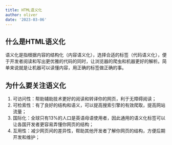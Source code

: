 ```yaml
---
title: HTML语义化
author: oliver
date: '2023-03-06'
---
```



## 什么是HTML语义化
语义化是指根据内容的结构化（内容语义化），选择合适的标签（代码语义化），便于开发者阅读和写出更优雅的代码的同时，让浏览器的爬虫和机器更好的解析。简单来说就是让机器可以读懂内容，用正确的标签做正确的事。

## 为什么要关注语义化

1. 可访问性：帮助辅助技术更好的阅读和转译你的网页，利于无障碍阅读；
2. 可检索性：有了良好的结构和语义，可以提高搜索引擎的有效爬取，提高网站流量；
3. 国际化：全球只有13%的人口是英语母语使用者，因此通用的语义化标签可以让各国开发者更容易弄懂你网页的结构；
4. 互用性：减少网页间的差异性，帮助其他开发者了解你网页的结构，方便后期开发和维护；